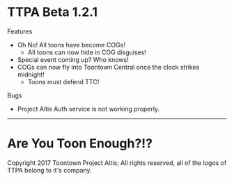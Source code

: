 # TTPA Beta 1.2.1

Features
* Oh No! All toons have become COGs!
  * All toons can now hide in COG disguises!
* Special event coming up? Who knows!
* COGs can now fly into Toontown Central once the clock strikes midnight!
  * Toons must defend TTC!
  
 Bugs
 * Project Altis Auth service is not working properly.
 
 ***
 
 # Are You Toon Enough?!?
 Copyright 2017 Toontown Project Altis; All rights reserved, all of the logos of TTPA belong to it's company.
  
